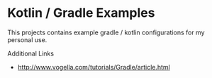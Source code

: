 # Kotlin / Gradle Examples
This projects contains example gradle / kotlin configurations for my personal use.

Additional Links
  * http://www.vogella.com/tutorials/Gradle/article.html
